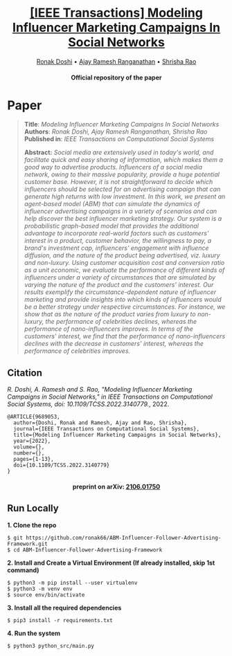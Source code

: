 <h1 align="center">
  <br>
  <a href="https://ieeexplore.ieee.org/document/9689053" >[IEEE Transactions] Modeling Influencer Marketing Campaigns In Social Networks
  <br></a>
</h1>
  <p align="center">
    <a href="https://ronak66.github.io/">Ronak Doshi</a> •
    <a href="https://aj-rr.github.io/">Ajay Ramesh Ranganathan</a> •
    <a href="https://www.iiitb.ac.in/faculty/shrisha-rao">Shrisha Rao</a>
  </p>
<h4 align="center">Official repository of the paper</h4>




# Paper

> **Title**: *Modeling Influencer Marketing Campaigns In Social Networks*  
> **Authors**: *Ronak Doshi, Ajay Ramesh Ranganathan, Shrisha Rao*  
> **Published in**: *IEEE Transactions on Computational Social Systems*
>
> **Abstract:** *Social media are extensively used in today's world, and facilitate quick and easy sharing of information, which makes them a good way to advertise products. Influencers of a social media network, owing to their massive popularity, provide a huge potential customer base. However, it is not straightforward to decide which influencers should be selected for an advertising campaign that can generate high returns with low investment. In this work, we present an agent-based model (ABM) that can simulate the dynamics of influencer advertising campaigns in a variety of scenarios and can help discover the best influencer marketing strategy. Our system is a probabilistic graph-based model that provides the additional advantage to incorporate real-world factors such as customers' interest in a product, customer behavior, the willingness to pay, a brand's investment cap, influencers' engagement with influence diffusion, and the nature of the product being advertised, viz. luxury and non-luxury. Using customer acquisition cost and conversion ratio as a unit economic, we evaluate the performance of different kinds of influencers under a variety of circumstances that are simulated by varying the nature of the product and the customers' interest. Our results exemplify the circumstance-dependent nature of influencer marketing and provide insights into which kinds of influencers would be a better strategy under respective circumstances. For instance, we show that as the nature of the product varies from luxury to non-luxury, the performance of celebrities declines, whereas the performance of nano-influencers improves. In terms of the customers' interest, we find that the performance of nano-influencers declines with the decrease in customers' interest, whereas the performance of celebrities improves.*

## Citation
*R. Doshi, A. Ramesh and S. Rao, "Modeling Influencer Marketing Campaigns in Social Networks," in IEEE Transactions on Computational Social Systems, doi: 10.1109/TCSS.2022.3140779.*, 2022. 
```
@ARTICLE{9689053,  
  author={Doshi, Ronak and Ramesh, Ajay and Rao, Shrisha},  
  journal={IEEE Transactions on Computational Social Systems},   
  title={Modeling Influencer Marketing Campaigns in Social Networks},   
  year={2022},  
  volume={},  
  number={},  
  pages={1-13},  
  doi={10.1109/TCSS.2022.3140779}
}
```
<h4 align="center">preprint on arXiv: <a href="https://arxiv.org/abs/2106.01750">2106.01750</a></h4>



## Run Locally
**1. Clone the repo**
```
$ git https://github.com/ronak66/ABM-Influencer-Follower-Advertising-Framework.git 
$ cd ABM-Influencer-Follower-Advertising-Framework 
```
**2. Install and Create a Virtual Environment (If already installed, skip 1st command)**    
```
$ python3 -m pip install --user virtualenv
$ python3 -m venv env
$ source env/bin/activate
```
**3. Install all the required dependencies**    
```
$ pip3 install -r requirements.txt
```
**4. Run the system**  
```
$ python3 python_src/main.py
```
